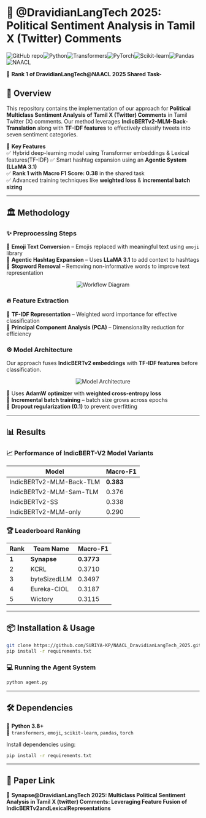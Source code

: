 # 🧠 @DravidianLangTech 2025: Political Sentiment Analysis in Tamil X (Twitter) Comments 

![GitHub repo](https://img.shields.io/badge/GitHub-Synapse-blue?logo=github)![Python](https://img.shields.io/badge/Python-3.8%2B-blue?logo=python)![Transformers](https://img.shields.io/badge/🤗_Transformers-HuggingFace-yellow?logo=huggingface)![PyTorch](https://img.shields.io/badge/PyTorch-Deep_Learning-red?logo=pytorch)![Scikit-learn](https://img.shields.io/badge/Scikit--Learn-Machine_Learning-orange?logo=scikit-learn)![Pandas](https://img.shields.io/badge/Pandas-Data_Processing-lightblue?logo=pandas)![NAACL](https://img.shields.io/badge/NAACL-2025-ff69b4?logo=academia) 

🚀 **Rank 1 of DravidianLangTech@NAACL 2025 Shared Task-**  

## 📌 Overview
This repository contains the implementation of our approach for **Political Multiclass Sentiment Analysis of Tamil X (Twitter) Comments** in Tamil Twitter (X) comments. Our method leverages **IndicBERTv2-MLM-Back-Translation** along with **TF-IDF features** to effectively classify tweets into seven sentiment categories.

🔹 **Key Features**  
✅ Hybrid deep-learning model using Transformer embeddings & Lexical features(TF-IDF)
✅ Smart hashtag expansion using an **Agentic System (LLaMA 3.1)**  
✅ **Rank 1 with Macro F1 Score: 0.38** in the shared task  
✅ Advanced training techniques like **weighted loss** & **incremental batch sizing**  

---

## 🏛 Methodology  
### ✨ Preprocessing Steps  
🔹 **Emoji Text Conversion** – Emojis replaced with meaningful text using `emoji` library  
🔹 **Agentic Hashtag Expansion** – Uses **LLaMA 3.1** to add context to hashtags  
🔹 **Stopword Removal** – Removing non-informative words to improve text representation  

<p align="center">
  <img src="https://github.com/user-attachments/assets/6e04ef85-2bc4-49be-a9e2-44ead374a544" alt="Workflow Diagram">
</p>

### 🔥 Feature Extraction  
📌 **TF-IDF Representation** – Weighted word importance for effective classification  
📌 **Principal Component Analysis (PCA)** – Dimensionality reduction for efficiency  

### ⚙️ Model Architecture  
Our approach fuses **IndicBERTv2 embeddings** with **TF-IDF features** before classification.  

<p align="center">
  <img src="https://github.com/user-attachments/assets/dee737ab-4956-4de0-8ae7-6468fc2ed21a" alt="Model Architecture">
</p>


 

🔹 Uses **AdamW optimizer** with **weighted cross-entropy loss**  
🔹 **Incremental batch training** – batch size grows across epochs  
🔹 **Dropout regularization (0.1)** to prevent overfitting  

---

## 📊 Results  

### 📈 **Performance of IndicBERT-V2 Model Variants**
| Model | Macro-F1 |
|---|---|
| IndicBERTv2-MLM-Back-TLM | **0.383** |
| IndicBERTv2-MLM-Sam-TLM | 0.376 |
| IndicBERTv2-SS | 0.338 |
| IndicBERTv2-MLM-only | 0.290 |

### 🏆 **Leaderboard Ranking**
| Rank | Team Name | Macro-F1 |
|---|---|---|
| **1** | **Synapse** | **0.3773** |
| 2 | KCRL | 0.3710 |
| 3 | byteSizedLLM | 0.3497 |
| 4 | Eureka-CIOL | 0.3187 |
| 5 | Wictory | 0.3115 |

---

## 📦 Installation & Usage  
```bash
git clone https://github.com/SURIYA-KP/NAACL_DravidianLangTech_2025.git
pip install -r requirements.txt
```

### 💻 **Running the Agent System**
```bash
python agent.py
```

---

## 🛠 Dependencies
📌 **Python 3.8+**  
📌 `transformers`, `emoji`, `scikit-learn`, `pandas`, `torch`  

Install dependencies using:  
```bash
pip install -r requirements.txt
```

---

## 🤝 Paper Link
📖 **Synapse@DravidianLangTech 2025: Multiclass Political Sentiment
 Analysis in Tamil X (twitter) Comments: Leveraging Feature Fusion of
 IndicBERTv2andLexicalRepresentations**


